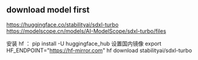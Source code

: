 ## download model first
https://huggingface.co/stabilityai/sdxl-turbo
https://modelscope.cn/models/AI-ModelScope/sdxl-turbo/files

安装 hf ： pip install -U huggingface_hub
设置国内镜像
export HF_ENDPOINT="https://hf-mirror.com"
hf download stabilityai/sdxl-turbo 